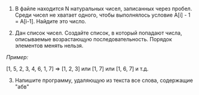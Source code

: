 1. В файле находится N натуральных чисел, записанных через пробел. Среди чисел не хватает одного,
чтобы выполнялось условие A[i] - 1 = A[i-1]. Найдите это число.

2. Дан список чисел. Создайте список, в который попадают числа, описываемые возрастающую последовательность.
Порядок элементов менять нельзя.

*Пример:*

[1, 5, 2, 3, 4, 6, 1, 7] => [1, 2, 3] или [1, 7] или [1, 6, 7] и т.д.


3. Напишите программу, удаляющую из текста все слова, содержащие "абв"